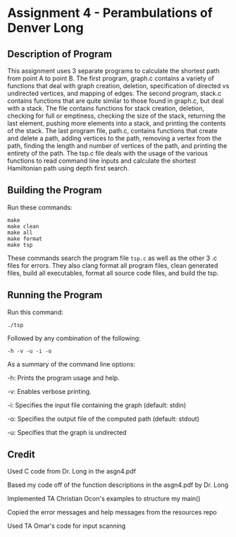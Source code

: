 # Assignment 4 - Perambulations of Denver Long

## Description of Program

This assignment uses 3 separate programs to calculate the shortest path from point A to point B. The first program, graph.c contains a variety of functions that deal with graph creation, deletion, specification of directed vs undirected vertices, and mapping of edges. The second program, stack.c contains functions that are quite similar to those found in graph.c, but deal with a stack. The file contains functions for stack creation, deletion, checking for full or emptiness, checking the size of the stack, returning the last element, pushing more elements into a stack, and printing the contents of the stack. The last program file, path.c, contains functions that create and delete a path, adding vertices to the path, removing a vertex from the path, finding the length and number of vertices of the path, and printing the entirety of the path. The tsp.c file deals with the usage of the various functions to read command line inputs and calculate the shortest Hamiltonian path using depth first search. 

## Building the Program

Run these commands:

```
make
make clean
make all
make format
make tsp
```

These commands search the program file `tsp.c` as well as the other 3 .c files for errors. They also clang format all program files, clean generated files, build all executables, format all source code files, and build the tsp.

## Running the Program

Run this command:

```
./tsp
```

Followed by any combination of the following:

```
-h -v -u -i -o
```

As a summary of the command line options:

-h: Prints the program usage and help.

-v: Enables verbose printing.

-i: Specifies the input file containing the graph (default: stdin)

-o: Specifies the output file of the computed path (default: stdout)

-u: Specifies that the graph is undirected

## Credit

Used C code from Dr. Long in the asgn4.pdf

Based my code off of the function descriptions in the asgn4.pdf by Dr. Long

Implemented TA Christian Ocon's examples to structure my main()

Copied the error messages and help messages from the resources repo

Used TA Omar's code for input scanning
